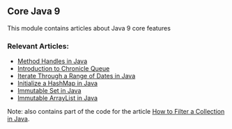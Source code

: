 ## Core Java 9

This module contains articles about Java 9 core features

### Relevant Articles:

- [Method Handles in Java](https://www.baeldung.com/java-method-handles)
- [Introduction to Chronicle Queue](https://www.baeldung.com/java-chronicle-queue)
- [Iterate Through a Range of Dates in Java](https://www.baeldung.com/java-iterate-date-range)
- [Initialize a HashMap in Java](https://www.baeldung.com/java-initialize-hashmap)
- [Immutable Set in Java](https://www.baeldung.com/java-immutable-set)
- [Immutable ArrayList in Java](https://www.baeldung.com/java-immutable-list)

Note: also contains part of the code for the article
[How to Filter a Collection in Java](https://www.baeldung.com/java-collection-filtering).
